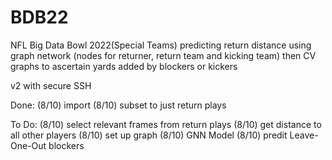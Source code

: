 # BDB22
NFL Big Data Bowl 2022(Special Teams)
predicting return distance using graph network (nodes for returner, return team and kicking team)
then CV graphs to ascertain yards added by blockers or kickers

v2 with secure SSH

Done:
(8/10) import
(8/10) subset to just return plays


To Do:
(8/10) select relevant frames from return plays
(8/10) get distance to all other players
(8/10) set up graph
(8/10) GNN Model
(8/10) predit Leave-One-Out blockers